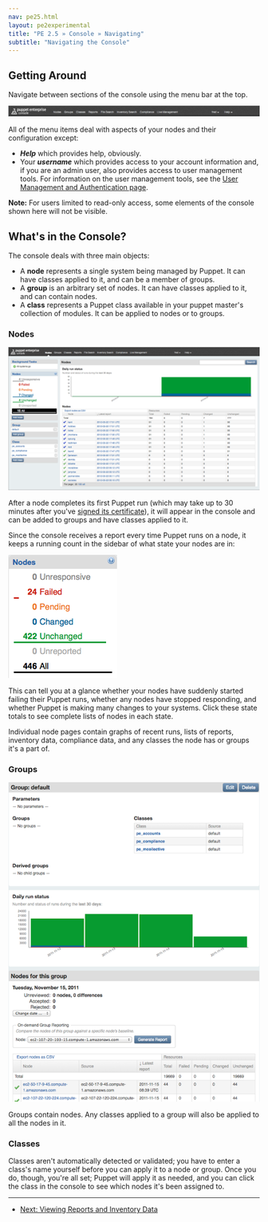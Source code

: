 ```yaml
---
nav: pe25.html
layout: pe2experimental
title: "PE 2.5 » Console » Navigating"
subtitle: "Navigating the Console"
---
```


Getting Around
-----

Navigate between sections of the console using the menu bar at the top. 

![The navigation bar][nav_navbar]

All of the menu items deal with aspects of your nodes and their configuration except:

- ***Help*** which provides help, obviously.
- Your ***username*** which provides access to your account information and, if you are an admin user, also provides access to user management tools. For information on the user management tools, see the [User Management and Authentication page](./console_auth.html).

**Note:** For users limited to read-only access, some elements of the console shown here will not be visible.

What's in the Console?
-----

The console deals with three main objects:

- A **node** represents a single system being managed by Puppet. It can have classes applied to it, and can be a member of groups.
- A **group** is an arbitrary set of nodes. It can have classes applied to it, and can contain nodes.
- A **class** represents a Puppet class available in your puppet master's collection of modules. It can be applied to nodes or to groups. 

### Nodes

![The nodes page][nav_node]

After a node completes its first Puppet run (which may take up to 30 minutes after you've [signed its certificate][certsign]), it will appear in the console and can be added to groups and have classes applied to it.

[certsign]: ./install_basic.html#signing-agent-certificates

Since the console receives a report every time Puppet runs on a node, it keeps a running count in the sidebar of what state your nodes are in:

![The node state display][nav_nodestatus]

This can tell you at a glance whether your nodes have suddenly started failing their Puppet runs, whether any nodes have stopped responding, and whether Puppet is making many changes to your systems. Click these state totals to see complete lists of nodes in each state. 

Individual node pages contain graphs of recent runs, lists of reports, inventory data, compliance data, and any classes the node has or groups it's a part of.

### Groups

![A group page][nav_group]

Groups contain nodes. Any classes applied to a group will also be applied to all the nodes in it. 

### Classes

Classes aren't automatically detected or validated; you have to enter a class's name yourself before you can apply it to a node or group. Once you do, though, you're all set; Puppet will apply it as needed, and you can click the class in the console to see which nodes it's been assigned to. 

[nav_group]: ./images/console/nav_group.png
[nav_navbar]: ./images/console/nav_navbar.png
[nav_node]: ./images/console/nav_node.png
[nav_nodestatus]: ./images/console/nav_nodestatus.png


* * * 

- [Next: Viewing Reports and Inventory Data](./console_reports.html)
